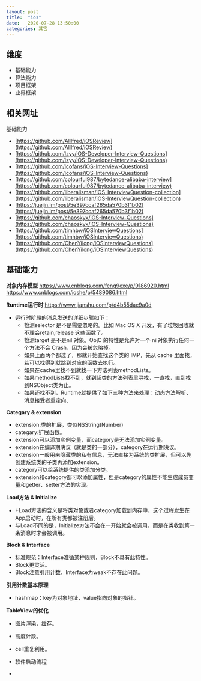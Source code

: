 ```yaml
---
layout: post
title:  "ios"
date:   2020-07-28 13:50:00
categories: 其它
---
```



## 维度
* 基础能力
* 算法能力
* 项目框架
* 业界框架

## 相关网址
基础能力
* [https://github.com/Alllfred/iOSReview](https://github.com/Alllfred/iOSReview)
* [https://github.com/lzyy/iOS-Developer-Interview-Questions](https://github.com/lzyy/iOS-Developer-Interview-Questions)
* [https://github.com/icofans/iOS-Interview-Questions](https://github.com/icofans/iOS-Interview-Questions)
* [https://github.com/colourful987/bytedance-alibaba-interview](https://github.com/colourful987/bytedance-alibaba-interview)
* [https://github.com/liberalisman/iOS-InterviewQuestion-collection](https://github.com/liberalisman/iOS-InterviewQuestion-collection)
* [https://juejin.im/post/5e397ccaf265da570b3f1b02](https://juejin.im/post/5e397ccaf265da570b3f1b02)
* [https://github.com/chaoskyx/iOS-Interview-Questions](https://github.com/chaoskyx/iOS-Interview-Questions)
* [https://github.com/timhbw/iOSInterviewQuestions](https://github.com/timhbw/iOSInterviewQuestions)
* [https://github.com/ChenYilong/iOSInterviewQuestions](https://github.com/ChenYilong/iOSInterviewQuestions)



## 基础能力

**对象内存模型**
https://www.cnblogs.com/feng9exe/p/9186920.html
https://www.cnblogs.com/ioshe/p/5489086.html

**Runtime运行时**
https://www.jianshu.com/p/d4b55dae9a0d

* 运行时阶段的消息发送的详细步骤如下：
    * 检测selector 是不是需要忽略的。比如 Mac OS X 开发，有了垃圾回收就不理会retain,release 这些函数了。
    * 检测target 是不是nil 对象。ObjC 的特性是允许对一个 nil对象执行任何一个方法不会 Crash，因为会被忽略掉。
    * 如果上面两个都过了，那就开始查找这个类的 IMP，先从 cache 里面找，若可以找得到就跳到对应的函数去执行。
    * 如果在cache里找不到就找一下方法列表methodLists。
    * 如果methodLists找不到，就到超类的方法列表里寻找，一直找，直到找到NSObject类为止。
    * 如果还找不到，Runtime就提供了如下三种方法来处理：动态方法解析、消息接受者重定向、

**Categary & extension**

* extension:类的扩展，类似NSString(Number)
* categary:扩展函数。
* extension可以添加实例变量，而category是无法添加实例变量。
* extension在编译期决议（就是类的一部分），category在运行期决议。
* extension一般用来隐藏类的私有信息，无法直接为系统的类扩展，但可以先创建系统类的子类再添加extension。
* category可以给系统提供的类添加分类。
* extension和category都可以添加属性，但是category的属性不能生成成员变量和getter、setter方法的实现。

**Load方法 & Initialize**
* +Load方法的含义是将类对象或者category加载到内存中，这个过程发生在App启动时，在所有类都被注册后。
* 与Load不同的是，Initialize方法不会在一开始就会被调用，而是在类收到第一条消息时才会被调用。

**Block & Interface**
* 标准规范：Interface准循某种规则，Block不具有此特性。
* Block更灵活。
* Block注意引用计数，Interface为weak不存在此问题。


**引用计数基本原理**
* hashmap：key为对象地址，value指向对象的指针。

**TableView的优化**
* 图片渲染，缓存。
* 高度计数。
* cell重复利用。




* 软件启动流程
* 